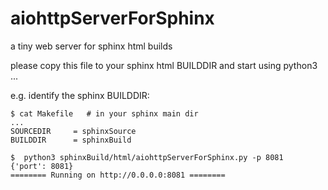 # aiohttpServerForSphinx
a tiny web server for sphinx html builds

please copy this file to your sphinx html BUILDDIR and start using python3 ...

e.g. identify the sphinx BUILDDIR:

```shell
$ cat Makefile   # in your sphinx main dir 
...
SOURCEDIR     = sphinxSource
BUILDDIR      = sphinxBuild
```

```shell
$  python3 sphinxBuild/html/aiohttpServerForSphinx.py -p 8081
{'port': 8081}
======== Running on http://0.0.0.0:8081 ========
```
